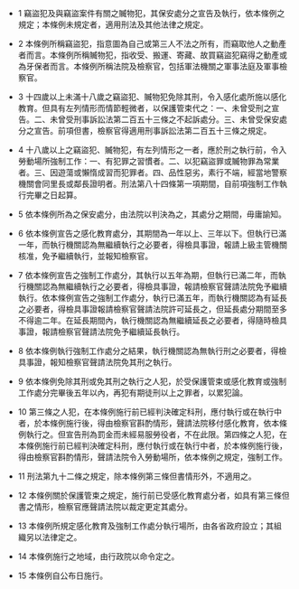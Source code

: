 * 1 竊盜犯及與竊盜案件有關之贓物犯，其保安處分之宣告及執行，依本條例之規定；本條例未規定者，適用刑法及其他法律之規定。

* 2 本條例所稱竊盜犯，指意圖為自己或第三人不法之所有，而竊取他人之動產者而言。本條例所稱贓物犯，指收受、搬運、寄藏、故買竊盜犯竊得之動產或為牙保者而言。本條例所稱法院及檢察官，包括軍法機關之軍事法庭及軍事檢察官。

* 3 十四歲以上未滿十八歲之竊盜犯、贓物犯免除其刑，令入感化處所施以感化教育。但具有左列情形而情節輕微者，以保護管束代之：一、未曾受刑之宣告。二、未曾受刑事訴訟法第二百五十三條之不起訴處分。三、未曾受保安處分之宣告。前項但書，檢察官得適用刑事訴訟法第二百五十三條之規定。

* 4 十八歲以上之竊盜犯、贓物犯，有左列情形之一者，應於刑之執行前，令入勞動場所強制工作：一、有犯罪之習慣者。二、以犯竊盜罪或贓物罪為常業者。三、因遊蕩或懶惰成習而犯罪者。四、品性惡劣，素行不端，經當地警察機關會同里長或鄰長證明者。刑法第八十四條第一項期間，自前項強制工作執行完畢之日起算。

* 5 依本條例所為之保安處分，由法院以判決為之，其處分之期間，毋庸諭知。

* 6 依本條例宣告之感化教育處分，其期間為一年以上、三年以下。但執行已滿一年，而執行機關認為無繼續執行之必要者，得檢具事證，報請上級主管機關核准，免予繼續執行，並報知檢察官。

* 7 依本條例宣告之強制工作處分，其執行以五年為期，但執行已滿二年，而執行機關認為無繼續執行之必要者，得檢具事證，報請檢察官聲請法院免予繼續執行。依本條例宣告之強制工作處分，執行已滿五年，而執行機關認為有延長之必要者，得檢具事證報請檢察官聲請法院許可延長之，但延長處分期間至多不得逾二年。在延長期間內，執行機關認為無繼續延長之必要者，得隨時檢具事證，報請檢察官聲請法院免予繼續延長執行。

* 8 依本條例執行強制工作處分之結果，執行機關認為無執行刑之必要者，得檢具事證，報知檢察官聲請法院免其刑之執行。

* 9 依本條例免除其刑或免其刑之執行之人犯，於受保護管束或感化教育或強制工作處分完畢後五年以內，再犯有期徒刑以上之罪者，以累犯論。

* 10 第三條之人犯，在本條例施行前已經判決確定科刑，應付執行或在執行中者，於本條例施行後，得由檢察官斟酌情形，聲請法院移付感化教育，依本條例執行之。但宣告刑為罰金而未經易服勞役者，不在此限。第四條之人犯，在本條例施行前已經判決確定科刑，應付執行或在執行中者，於本條例施行後，得由檢察官斟酌情形，聲請法院令入勞動場所，依本條例之規定，強制工作。

* 11 刑法第九十二條之規定，除本條例第三條但書情形外，不適用之。

* 12 本條例關於保護管束之規定，施行前已受感化教育處分者，如具有第三條但書之情形，檢察官應聲請法院以裁定更定其處分。

* 13 本條例所規定感化教育及強制工作處分執行場所，由各省政府設立；其組織另以法律定之。

* 14 本條例施行之地域，由行政院以命令定之。

* 15 本條例自公布日施行。

